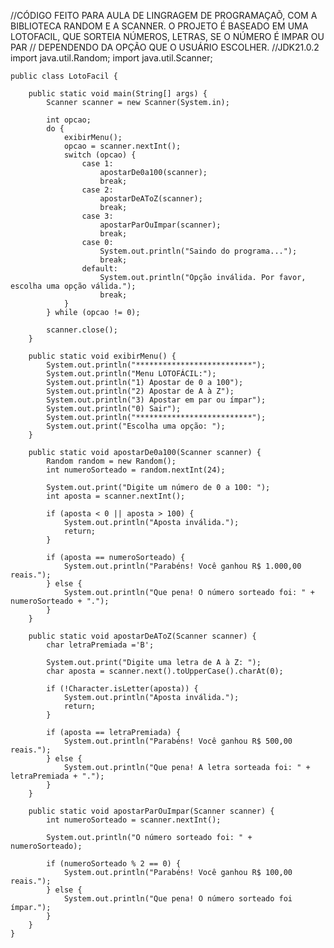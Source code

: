 //CÓDIGO FEITO PARA AULA DE LINGRAGEM DE PROGRAMAÇAÕ, COM A BIBLIOTECA RANDOM E A SCANNER. O PROJETO É BASEADO EM UMA LOTOFACIL, QUE SORTEIA NÚMEROS, LETRAS, SE O NÚMERO É IMPAR OU PAR  // DEPENDENDO DA OPÇÃO QUE O USUÁRIO ESCOLHER.
//JDK21.0.2
import java.util.Random;
import java.util.Scanner;

    public class LotoFacil {

        public static void main(String[] args) {
            Scanner scanner = new Scanner(System.in);

            int opcao;
            do {
                exibirMenu();
                opcao = scanner.nextInt();
                switch (opcao) {
                    case 1:
                        apostarDe0a100(scanner);
                        break;
                    case 2:
                        apostarDeAToZ(scanner);
                        break;
                    case 3:
                        apostarParOuImpar(scanner);
                        break;
                    case 0:
                        System.out.println("Saindo do programa...");
                        break;
                    default:
                        System.out.println("Opção inválida. Por favor, escolha uma opção válida.");
                        break;
                }
            } while (opcao != 0);

            scanner.close();
        }

        public static void exibirMenu() {
            System.out.println("**************************");
            System.out.println("Menu LOTOFÁCIL:");
            System.out.println("1) Apostar de 0 a 100");
            System.out.println("2) Apostar de A à Z");
            System.out.println("3) Apostar em par ou ímpar");
            System.out.println("0) Sair");
            System.out.println("**************************");
            System.out.print("Escolha uma opção: ");
        }

        public static void apostarDe0a100(Scanner scanner) {
            Random random = new Random();
            int numeroSorteado = random.nextInt(24);

            System.out.print("Digite um número de 0 a 100: ");
            int aposta = scanner.nextInt();

            if (aposta < 0 || aposta > 100) {
                System.out.println("Aposta inválida.");
                return;
            }

            if (aposta == numeroSorteado) {
                System.out.println("Parabéns! Você ganhou R$ 1.000,00 reais.");
            } else {
                System.out.println("Que pena! O número sorteado foi: " + numeroSorteado + ".");
            }
        }

        public static void apostarDeAToZ(Scanner scanner) {
            char letraPremiada ='B';

            System.out.print("Digite uma letra de A à Z: ");
            char aposta = scanner.next().toUpperCase().charAt(0);

            if (!Character.isLetter(aposta)) {
                System.out.println("Aposta inválida.");
                return;
            }

            if (aposta == letraPremiada) {
                System.out.println("Parabéns! Você ganhou R$ 500,00 reais.");
            } else {
                System.out.println("Que pena! A letra sorteada foi: " + letraPremiada + ".");
            }
        }

        public static void apostarParOuImpar(Scanner scanner) {
            int numeroSorteado = scanner.nextInt();

            System.out.println("O número sorteado foi: " + numeroSorteado);

            if (numeroSorteado % 2 == 0) {
                System.out.println("Parabéns! Você ganhou R$ 100,00 reais.");
            } else {
                System.out.println("Que pena! O número sorteado foi ímpar.");
            }
        }
    }



